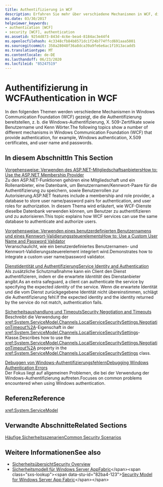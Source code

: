 ```yaml
---
title: Authentifizierung in WCF
description: Erfahren Sie mehr über verschiedene Mechanismen in WCF, die Authentifizierung bereitstellen, z. b. die Windows-Authentifizierung, X. 509-Zertifikate sowie Benutzername und Kennwort.
ms.date: 03/30/2017
helpviewer_keywords:
- authentication [WCF]
- security [WCF], authentication
ms.assetid: 9254d873-843d-4c6e-bea4-8184ac3e44f4
ms.openlocfilehash: 4c3348cfb84b8571dc1f24b774ffcd691aaa5001
ms.sourcegitcommit: 358a28048f36a8dca39a9fe6e6ac1f1913acadd5
ms.translationtype: MT
ms.contentlocale: de-DE
ms.lasthandoff: 06/23/2020
ms.locfileid: "85247519"
---
```

# <a name="authentication-in-wcf"></a><span data-ttu-id="82ba4-103">Authentifizierung in WCF</span><span class="sxs-lookup"><span data-stu-id="82ba4-103">Authentication in WCF</span></span>
<span data-ttu-id="82ba4-104">In den folgenden Themen werden verschiedene Mechanismen in Windows Communication Foundation (WCF) gezeigt, die die Authentifizierung bereitstellen, z. b. die Windows-Authentifizierung, X. 509-Zertifikate sowie Benutzername und Kenn Wörter.</span><span class="sxs-lookup"><span data-stu-id="82ba4-104">The following topics show a number of different mechanisms in Windows Communication Foundation (WCF) that provide authentication, for example, Windows authentication, X.509 certificates, and user name and passwords.</span></span>  
  
## <a name="in-this-section"></a><span data-ttu-id="82ba4-105">In diesem Abschnitt</span><span class="sxs-lookup"><span data-stu-id="82ba4-105">In This Section</span></span>  
 [<span data-ttu-id="82ba4-106">Vorgehensweise: Verwenden des ASP.NET-Mitgliedschaftsanbieters</span><span class="sxs-lookup"><span data-stu-id="82ba4-106">How to: Use the ASP.NET Membership Provider</span></span>](how-to-use-the-aspnet-membership-provider.md)  
 <span data-ttu-id="82ba4-107">Zu den ASP.NET-Funktionen gehören eine Mitgliedschaft und ein Rollenanbieter, eine Datenbank, um Benutzernamen/Kennwort-Paare für die Authentifizierung zu speichern, sowie Benutzerrollen zur Autorisierung.</span><span class="sxs-lookup"><span data-stu-id="82ba4-107">ASP.NET features include a membership and role provider, a database to store user name/password pairs for authentication, and user roles for authorization.</span></span> <span data-ttu-id="82ba4-108">In diesem Thema wird erläutert, wie WCF-Dienste dieselbe Datenbank verwenden können, um Benutzer zu authentifizieren und zu autorisieren.</span><span class="sxs-lookup"><span data-stu-id="82ba4-108">This topic explains how WCF services can use the same database to authenticate and authorize users.</span></span>  
  
 [<span data-ttu-id="82ba4-109">Vorgehensweise: Verwenden eines benutzerdefinierten Benutzernamens und eines Kennwort-Validierungssteuerelements</span><span class="sxs-lookup"><span data-stu-id="82ba4-109">How to: Use a Custom User Name and Password Validator</span></span>](how-to-use-a-custom-user-name-and-password-validator.md)  
 <span data-ttu-id="82ba4-110">Veranschaulicht, wie ein benutzerdefiniertes Benutzernamen- und Kennwort-Validierungssteuerelement integriert wird.</span><span class="sxs-lookup"><span data-stu-id="82ba4-110">Demonstrates how to integrate a custom user name/password validator.</span></span>  
  
 [<span data-ttu-id="82ba4-111">Dienstidentität und Authentifizierung</span><span class="sxs-lookup"><span data-stu-id="82ba4-111">Service Identity and Authentication</span></span>](service-identity-and-authentication.md)  
 <span data-ttu-id="82ba4-112">Als zusätzliche Schutzmaßnahme kann ein Client den Dienst authentifizieren, indem er die erwartete *Identität* des Dienstanbieter angibt.</span><span class="sxs-lookup"><span data-stu-id="82ba4-112">As an extra safeguard, a client can authenticate the service by specifying the expected *identity* of the service.</span></span> <span data-ttu-id="82ba4-113">Wenn die erwartete Identität und die vom Dienst zurückgegebene Identität nicht übereinstimmen, schlägt die Authentifizierung fehl.</span><span class="sxs-lookup"><span data-stu-id="82ba4-113">If the expected identity and the identity returned by the service do not match, authentication fails.</span></span>  
  
 [<span data-ttu-id="82ba4-114">Sicherheitsaushandlung und Timeouts</span><span class="sxs-lookup"><span data-stu-id="82ba4-114">Security Negotiation and Timeouts</span></span>](security-negotiation-and-timeouts.md)  
 <span data-ttu-id="82ba4-115">Beschreibt die Verwendung der <xref:System.ServiceModel.Channels.LocalServiceSecuritySettings.NegotiationTimeout%2A>-Eigenschaft in der <xref:System.ServiceModel.Channels.LocalServiceSecuritySettings>-Klasse.</span><span class="sxs-lookup"><span data-stu-id="82ba4-115">Describes how to use the <xref:System.ServiceModel.Channels.LocalServiceSecuritySettings.NegotiationTimeout%2A> property in the <xref:System.ServiceModel.Channels.LocalServiceSecuritySettings> class.</span></span>  
  
 [<span data-ttu-id="82ba4-116">Debuggen von Windows-Authentifizierungsfehlern</span><span class="sxs-lookup"><span data-stu-id="82ba4-116">Debugging Windows Authentication Errors</span></span>](debugging-windows-authentication-errors.md)  
 <span data-ttu-id="82ba4-117">Der Fokus liegt auf allgemeinen Problemen, die bei der Verwendung der Windows-Authentifizierung auftreten.</span><span class="sxs-lookup"><span data-stu-id="82ba4-117">Focuses on common problems encountered when using Windows authentication.</span></span>  
  
## <a name="reference"></a><span data-ttu-id="82ba4-118">Referenz</span><span class="sxs-lookup"><span data-stu-id="82ba4-118">Reference</span></span>  
 <xref:System.ServiceModel>  
  
## <a name="related-sections"></a><span data-ttu-id="82ba4-119">Verwandte Abschnitte</span><span class="sxs-lookup"><span data-stu-id="82ba4-119">Related Sections</span></span>  
 [<span data-ttu-id="82ba4-120">Häufige Sicherheitsszenarien</span><span class="sxs-lookup"><span data-stu-id="82ba4-120">Common Security Scenarios</span></span>](common-security-scenarios.md)  
  
## <a name="see-also"></a><span data-ttu-id="82ba4-121">Weitere Informationen</span><span class="sxs-lookup"><span data-stu-id="82ba4-121">See also</span></span>

- [<span data-ttu-id="82ba4-122">Sicherheitsübersicht</span><span class="sxs-lookup"><span data-stu-id="82ba4-122">Security Overview</span></span>](security-overview.md)
- <span data-ttu-id="82ba4-123">[Sicherheitsmodell für Windows Server AppFabric](https://docs.microsoft.com/previous-versions/appfabric/ee677202(v=azure.10))</span><span class="sxs-lookup"><span data-stu-id="82ba4-123">[Security Model for Windows Server App Fabric](https://docs.microsoft.com/previous-versions/appfabric/ee677202(v=azure.10))</span></span>
